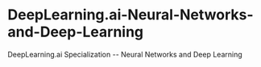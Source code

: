 # DeepLearning.ai-Neural-Networks-and-Deep-Learning
DeepLearning.ai Specialization -- Neural Networks and Deep Learning
